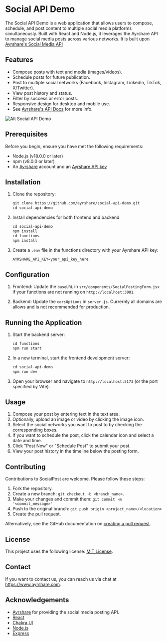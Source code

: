 # Social API Demo

The Social API Demo is a web application that allows users to compose, schedule, and post content to multiple social media platforms simultaneously. Built with React and Node.js, it leverages the Ayrshare API to manage social media posts across various networks. It is built upon [Ayrshare's Social Media API](https://www.ayrshare.com)

## Features

- Compose posts with text and media (images/videos).
- Schedule posts for future publication.
- Post to multiple social networks (Facebook, Instagram, LinkedIn, TikTok, X/Twitter).
- View post history and status.
- Filter by success or error posts.
- Responsive design for desktop and mobile use.
- See [Ayrshare's API Docs](https://docs.ayrshare.com) for more info.

![Alt Social API Demo](https://img.ayrshare.com/012/ayrshare-demo-1.jpg)

## Prerequisites

Before you begin, ensure you have met the following requirements:

- Node.js (v18.0.0 or later)
- npm (v8.0.0 or later)
- An [Ayrshare](https://app.ayrshare.com) account and an [Ayrshare API key](https://docs.ayrshare.com/rest-api/overview#watch-how-to-use-the-social-api)

## Installation

1. Clone the repository:

   ```markdown
   git clone https://github.com/ayrshare/social-api-demo.git
   cd social-api-demo
   ```

2. Install dependencies for both frontend and backend:

   ```markdown
   cd social-api-demo
   npm install
   cd functions
   npm install
   ```

3. Create a `.env` file in the functions directory with your Ayrshare API key:

   ```markdown
   AYRSHARE_API_KEY=your_api_key_here
   ```

## Configuration

1. Frontend: Update the `baseURL` in `src/components/SocialPostingForm.jsx` if your functions are not running on `http://localhost:3001`.

2. Backend: Update the `corsOptions` in `server.js`. Currernly all domains are allows and is not recommended for production.

## Running the Application

1. Start the backend server:

   ```markdown
   cd functions
   npm run start
   ```

2. In a new terminal, start the frontend development server:

   ```markdown
   cd social-api-demo
   npm run dev
   ```

3. Open your browser and navigate to `http://localhost:5173` (or the port specified by Vite).

## Usage

1. Compose your post by entering text in the text area.
2. Optionally, upload an image or video by clicking the image icon.
3. Select the social networks you want to post to by checking the corresponding boxes.
4. If you want to schedule the post, click the calendar icon and select a date and time.
5. Click "Post Now" or "Schedule Post" to submit your post.
6. View your post history in the timeline below the posting form.

## Contributing

Contributions to SocialPost are welcome. Please follow these steps:

1. Fork the repository.
2. Create a new branch: `git checkout -b <branch_name>`.
3. Make your changes and commit them: `git commit -m '<commit_message>'`
4. Push to the original branch: `git push origin <project_name>/<location>`
5. Create the pull request.

Alternatively, see the GitHub documentation on [creating a pull request](https://help.github.com/articles/creating-a-pull-request/).

## License

This project uses the following license: [MIT License](https://opensource.org/license/mit).

## Contact

If you want to contact us, you can reach us via chat at <https://www.ayrshare.com>.

## Acknowledgements

- [Ayrshare](https://www.ayrshare.com) for providing the social media posting API.
- [React](https://reactjs.org/)
- [Chakra UI](https://chakra-ui.com/)
- [Node.js](https://nodejs.org/)
- [Express](https://expressjs.com/)
